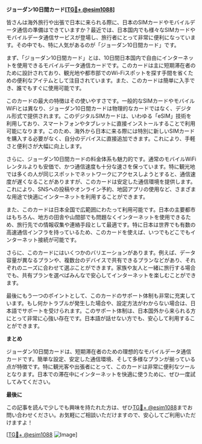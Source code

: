 **ジョーダン10日間カード[[TG💪+ @esim1088](https://t.me/s/esim1088)]**

皆さんは海外旅行や出張で日本に来られる際に、日本のSIMカードやモバイルデータ通信の準備はできていますか？最近では、日本国内でも様々なSIMカードやモバイルデータ通信サービスが登場し、旅行者にとって非常に便利になっています。その中でも、特に人気があるのが「ジョーダン10日間カード」です。

まず、「ジョーダン10日間カード」とは、10日間日本国内で自由にインターネットを使用できるモバイルデータ通信カードです。このカードは主に短期滞在者のために設計されており、観光地や都市部でのWi-Fiスポットを探す手間を省くための便利なアイテムとして注目されています。また、このカードは簡単に入手でき、誰でもすぐに使用可能です。

このカードの最大の特徴はその使いやすさです。一般的なSIMカードやモバイルWiFiとは異なり、ジョーダン10日間カードは物理的なカードではなく、デジタル形式で提供されます。このデジタルSIMカードは、いわゆる「eSIM」技術を利用しており、スマートフォンやタブレットに直接インストールすることで利用可能になります。このため、海外から日本に来る際には特別に新しいSIMカードを購入する必要がなく、自分のデバイスに直接追加できます。これにより、手軽さと便利さが大幅に向上します。

さらに、ジョーダン10日間カードの料金体系も魅力的です。通常のモバイルWiFiレンタルよりも安価で、かつ通信速度も十分な速さを保っています。特に観光地では多くの人が同じスポットでネットワークにアクセスしようとすると、通信速度が遅くなることがありますが、このカードは安定した通信環境を提供します。これにより、SNSへの投稿やオンライン予約、地図アプリの使用など、さまざまな用途で快適にインターネットを利用することができます。

また、このカードは日本全国で広範囲にわたって利用可能です。日本の主要都市はもちろん、地方の田舎や山間部でも問題なくインターネットを使用できるため、旅行先での情報収集や連絡手段として最適です。特に日本は世界でも有数の高速通信インフラを持っているため、このカードを使えば、いつでもどこでもインターネット接続が可能です。

さらに、このカードにはいくつかのバリエーションがあります。例えば、データ容量が異なるプランや、複数台のデバイスで共有できるプランなどがあり、それぞれのニーズに合わせて選ぶことができます。家族や友人と一緒に旅行する場合でも、共有プランを選べばみんなで安心してインターネットを楽しむことができます。

最後にもう一つのポイントとして、このカードのサポート体制も非常に充実しています。もし何かトラブルが発生した場合や、設定方法がわからない場合は、日本語でサポートを受けられます。このサポート体制は、日本国外から来られる方にとって非常に心強い存在です。日本語が話せない方でも、安心して利用することができます。

**まとめ**

ジョーダン10日間カードは、短期滞在者のための理想的なモバイルデータ通信カードです。簡単な設定、安定した通信環境、そして多様なプランが揃っている点が特徴です。特に観光客や出張者にとって、このカードは非常に便利なツールとなります。日本での滞在中にインターネットを快適に使うために、ぜひ一度試してみてください。

**最後に**

この記事を読んで少しでも興味を持たれた方は、ぜひ[TG💪+ @esim1088](https://t.me/s/esim1088)までお問い合わせください。お気軽にご相談いただけますので、安心してご利用いただけますよ！

[[TG💪+ @esim1088](https://t.me/s/esim1088) ![Image](https://i.postimg.cc/Y0z9fWf4/image.png)]